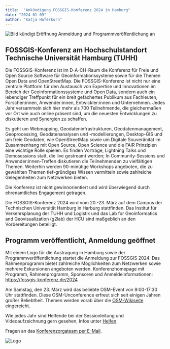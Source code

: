 ```yaml
---
title:  "Ankündigung FOSSGIS-Konferenz 2024 in Hamburg"
date: "2024-01-09"
author: "Katja Haferkorn"
---
```


![Bild kündigt Eröffnung Anmeldung und Programmveröffentlichung an](https://www.fossgis.de/mediawiki/images/7/7a/FOSSGIS2024_Ankuendigung_Programm_Social_Media.png "Bild kündigt Eröffnung Anmeldung und Programmveröffentlichung an")

## FOSSGIS-Konferenz am Hochschulstandort Technische Universität Hamburg (TUHH)

Die FOSSGIS-Konferenz ist im D-A-CH-Raum die Konferenz für Freie und Open Source Software für Geoinformationssysteme sowie für die Themen Open Data und OpenStreetMap.
Die FOSSGIS-Konferenz ist nicht nur eine zentrale Plattform für den Austausch von Expertise und Innovationen im Bereich der Geoinformationssysteme und Open Data, sondern auch ein lebendiger Treffpunkt für ein breit gefächertes Publikum aus Fachleuten, Forscher:innen, Anwender:innen, Entwickler:innen und Unternehmen. Jedes Jahr versammeln sich hier mehr als 700 Teilnehmende, die gleichermaßen vor Ort wie auch online präsent sind, um die neuesten Entwicklungen zu diskutieren und Synergien zu schaffen.

Es geht um Webmapping, Geodateninfrastrukturen, Geodatenmanagement, Geoprocessing, Geodatenanalysen und -modellierungen, Desktop-GIS und um freie Geodaten, wie OpenStreetMap sowie um Digitale Souveränität im Zusammenhang mit Open Source, Open Science und die FAIR Prinzipien eine wichtige Rolle spielen.
Es finden Vorträge, Lightning Talks und Demosessions statt, die live gestreamt werden; In Community-Sessions und Anwender:innen-Treffen diskutieren die Teilnehmenden zu vielfältigen Themen.
Weiterhin werden 90-minütige Workshops angeboten, die zu gewählten Themen tief-gründiges Wissen vermitteln sowie zahlreiche Gelegenheiten zum Netzwerken bieten.

Die Konferenz ist nicht gewinnorientiert und wird überwiegend durch ehrenamtliches Engagement getragen.

Die FOSSGIS-Konferenz 2024 wird vom 20.-23. März auf dem Campus der Technischen Universität Hamburg in Harburg stattfinden. Das Institut für Verkehrsplanung der TUHH und Logistik und das Lab for Geoinformatics and Geovisualization (g2lab) der HCU sind maßgeblich an den Vorbereitungen beteiligt.

## Programm veröffentlicht, Anmeldung geöffnet
Mit einem Logo für die Austragung in Hamburg sowie der Programmveröffentlichung startet die Anmeldung zur FOSSGIS 2024. Das Rahmenprogramm bietet zahlreiche Möglichkeiten zum Netzwerken sowie mehrere Exkursionen angeboten werden.
Konferenzhomepage mit Programm, Rahmenprogramm, Sponsoren und Anmeldeinformationen: https://fossgis-konferenz.de/2024

Am Samstag, den 23. März wird das beliebte OSM-Event von 9:00-17:30 Uhr stattfinden. Diese OSM-Unconference erfreut sich seit einigen Jahren großer Beliebtheit. Themen werden vorab über die [OSM-Wikiseite](https://wiki.openstreetmap.org/wiki/FOSSGIS_2024/OSM-Samstag) eingereicht.

Wie jedes Jahr sind Helfende bei der Sessionleitung und Videoaufzeichnung gern gesehen, Infos unter [Helfen](https://fossgis-konferenz.de/2024/helfen/).

Fragen an das [Konferenzorgateam per E-Mail](mailto:konferenz-orga@fossgis.de).

![Logo](https://www.fossgis.de/mediawiki/images/a/a8/LOGO_FOSSGIS24_RGB_300dpi.png)


